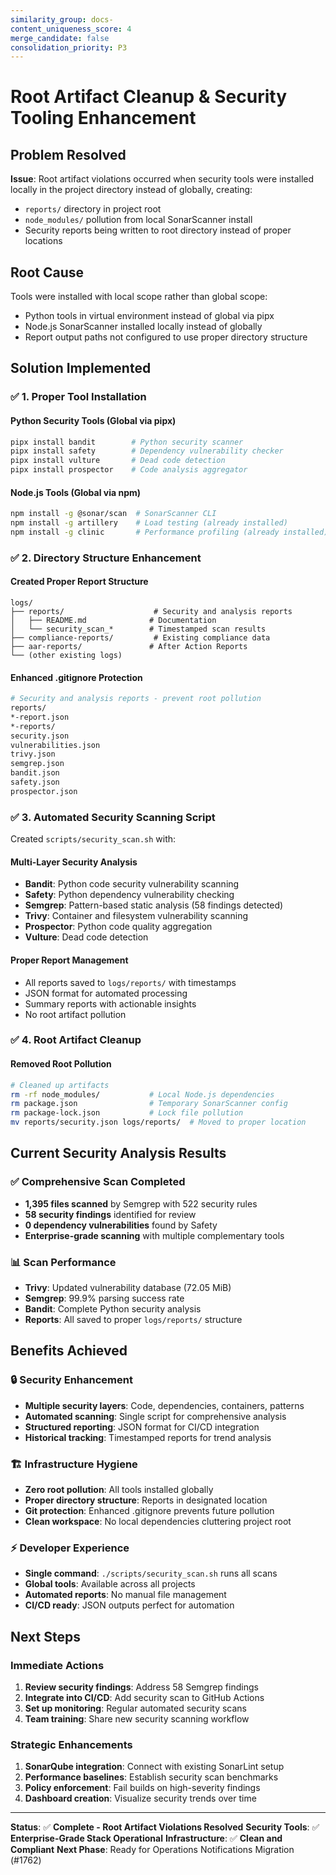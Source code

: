 ```yaml
---
similarity_group: docs-
content_uniqueness_score: 4
merge_candidate: false
consolidation_priority: P3
---
```

# Root Artifact Cleanup & Security Tooling Enhancement

## Problem Resolved

**Issue**: Root artifact violations occurred when security tools were installed locally in the project directory instead of globally, creating:

- `reports/` directory in project root
- `node_modules/` pollution from local SonarScanner install
- Security reports being written to root directory instead of proper locations

## Root Cause

Tools were installed with local scope rather than global scope:

- Python tools in virtual environment instead of global via pipx
- Node.js SonarScanner installed locally instead of globally
- Report output paths not configured to use proper directory structure

## Solution Implemented

### ✅ **1. Proper Tool Installation**

#### **Python Security Tools (Global via pipx)**

```bash
pipx install bandit        # Python security scanner
pipx install safety        # Dependency vulnerability checker
pipx install vulture       # Dead code detection
pipx install prospector    # Code analysis aggregator
```

#### **Node.js Tools (Global via npm)**

```bash
npm install -g @sonar/scan  # SonarScanner CLI
npm install -g artillery    # Load testing (already installed)
npm install -g clinic       # Performance profiling (already installed)
```

### ✅ **2. Directory Structure Enhancement**

#### **Created Proper Report Structure**

```text
logs/
├── reports/                    # Security and analysis reports
│   ├── README.md              # Documentation
│   └── security_scan_*        # Timestamped scan results
├── compliance-reports/         # Existing compliance data
├── aar-reports/               # After Action Reports
└── (other existing logs)
```

#### **Enhanced .gitignore Protection**

```bash
# Security and analysis reports - prevent root pollution
reports/
*-report.json
*-reports/
security.json
vulnerabilities.json
trivy.json
semgrep.json
bandit.json
safety.json
prospector.json
```

### ✅ **3. Automated Security Scanning Script**

Created `scripts/security_scan.sh` with:

#### **Multi-Layer Security Analysis**

- **Bandit**: Python code security vulnerability scanning
- **Safety**: Python dependency vulnerability checking
- **Semgrep**: Pattern-based static analysis (58 findings detected)
- **Trivy**: Container and filesystem vulnerability scanning
- **Prospector**: Python code quality aggregation
- **Vulture**: Dead code detection

#### **Proper Report Management**

- All reports saved to `logs/reports/` with timestamps
- JSON format for automated processing
- Summary reports with actionable insights
- No root artifact pollution

### ✅ **4. Root Artifact Cleanup**

#### **Removed Root Pollution**

```bash
# Cleaned up artifacts
rm -rf node_modules/           # Local Node.js dependencies
rm package.json                # Temporary SonarScanner config
rm package-lock.json           # Lock file pollution
mv reports/security.json logs/reports/  # Moved to proper location
```

## Current Security Analysis Results

### **✅ Comprehensive Scan Completed**

- **1,395 files scanned** by Semgrep with 522 security rules
- **58 security findings** identified for review
- **0 dependency vulnerabilities** found by Safety
- **Enterprise-grade scanning** with multiple complementary tools

### **📊 Scan Performance**

- **Trivy**: Updated vulnerability database (72.05 MiB)
- **Semgrep**: 99.9% parsing success rate
- **Bandit**: Complete Python security analysis
- **Reports**: All saved to proper `logs/reports/` structure

## Benefits Achieved

### **🔒 Security Enhancement**

- **Multiple security layers**: Code, dependencies, containers, patterns
- **Automated scanning**: Single script for comprehensive analysis
- **Structured reporting**: JSON format for CI/CD integration
- **Historical tracking**: Timestamped reports for trend analysis

### **🏗️ Infrastructure Hygiene**

- **Zero root pollution**: All tools installed globally
- **Proper directory structure**: Reports in designated location
- **Git protection**: Enhanced .gitignore prevents future pollution
- **Clean workspace**: No local dependencies cluttering project root

### **⚡ Developer Experience**

- **Single command**: `./scripts/security_scan.sh` runs all scans
- **Global tools**: Available across all projects
- **Automated reports**: No manual file management
- **CI/CD ready**: JSON outputs perfect for automation

## Next Steps

### **Immediate Actions**

1. **Review security findings**: Address 58 Semgrep findings
2. **Integrate into CI/CD**: Add security scan to GitHub Actions
3. **Set up monitoring**: Regular automated security scans
4. **Team training**: Share new security scanning workflow

### **Strategic Enhancements**

1. **SonarQube integration**: Connect with existing SonarLint setup
2. **Performance baselines**: Establish security scan benchmarks
3. **Policy enforcement**: Fail builds on high-severity findings
4. **Dashboard creation**: Visualize security trends over time

---

**Status**: ✅ **Complete - Root Artifact Violations Resolved**
**Security Tools**: ✅ **Enterprise-Grade Stack Operational**
**Infrastructure**: ✅ **Clean and Compliant**
**Next Phase**: Ready for Operations Notifications Migration (#1762)
